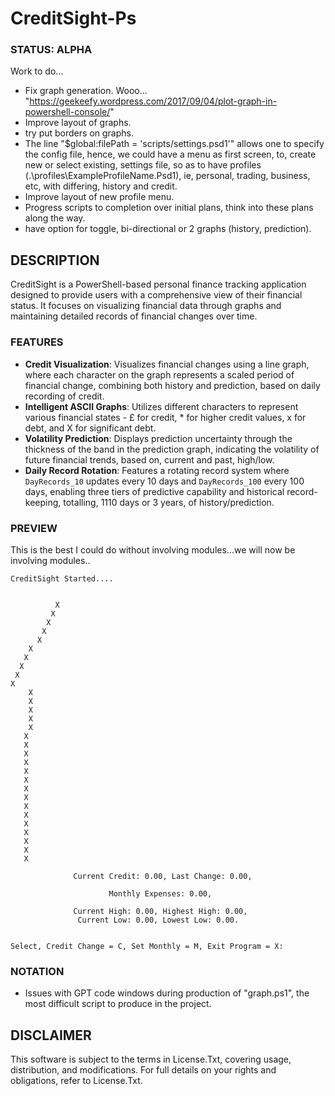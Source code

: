 # CreditSight-Ps

### STATUS: ALPHA
Work to do...
- Fix graph generation. Wooo... "https://geekeefy.wordpress.com/2017/09/04/plot-graph-in-powershell-console/"
- Improve layout of graphs.
- try put borders on graphs.
- The line "$global:filePath = 'scripts/settings.psd1'" allows one to specify the config file, hence, we could have a menu as first screen, to, create new or select existing, settings file, so as to have profiles (.\profiles\ExampleProfileName.Psd1), ie, personal, trading, business, etc, with differing, history and credit. 
- Improve layout of new profile menu.
- Progress scripts to completion over initial plans, think into these plans along the way.
- have option for toggle, bi-directional or 2 graphs (history, prediction). 

## DESCRIPTION
CreditSight is a PowerShell-based personal finance tracking application designed to provide users with a comprehensive view of their financial status. It focuses on visualizing financial data through graphs and maintaining detailed records of financial changes over time.

### FEATURES
- **Credit Visualization**: Visualizes financial changes using a line graph, where each character on the graph represents a scaled period of financial change, combining both history and prediction, based on daily recording of credit.
- **Intelligent ASCII Graphs**: Utilizes different characters to represent various financial states - £ for credit, * for higher credit values, x for debt, and X for significant debt.
- **Volatility Prediction**: Displays prediction uncertainty through the thickness of the band in the prediction graph, indicating the volatility of future financial trends, based on, current and past, high/low.
- **Daily Record Rotation**: Features a rotating record system where `DayRecords_10` updates every 10 days and `DayRecords_100` every 100 days, enabling three tiers of predictive capability and historical record-keeping, totalling, 1110 days or 3 years, of history/prediction.

### PREVIEW
This is the best I could do without involving modules...we will now be involving modules..
```
CreditSight Started....


          X
         X
        X
       X
      X
    X
   X
  X
 X
X
    X
    X
    X
    X
    X
   X
   X
   X
   X
   X
   X
   X
   X
   X
   X
   X
   X
   X
   X
   X

              Current Credit: 0.00, Last Change: 0.00,

                      Monthly Expenses: 0.00,

              Current High: 0.00, Highest High: 0.00,
               Current Low: 0.00, Lowest Low: 0.00.


Select, Credit Change = C, Set Monthly = M, Exit Program = X:
```

### NOTATION
- Issues with GPT code windows during production of "graph.ps1", the most difficult script to produce in the project.

## DISCLAIMER
This software is subject to the terms in License.Txt, covering usage, distribution, and modifications. For full details on your rights and obligations, refer to License.Txt.
